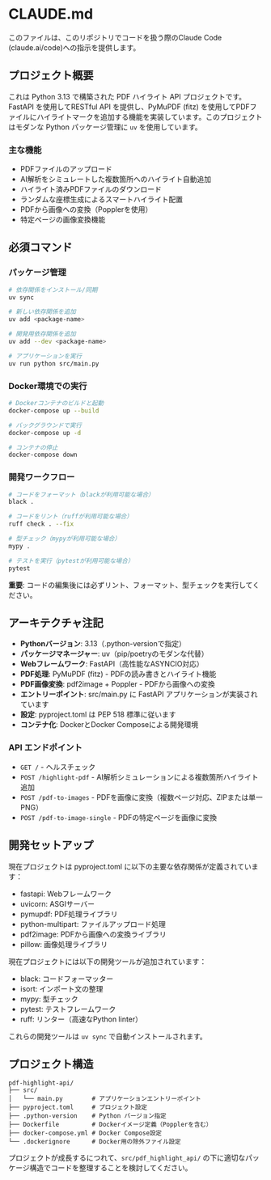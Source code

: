# CLAUDE.md

このファイルは、このリポジトリでコードを扱う際のClaude Code (claude.ai/code)への指示を提供します。

## プロジェクト概要

これは Python 3.13 で構築された PDF ハイライト API プロジェクトです。FastAPI を使用してRESTful API を提供し、PyMuPDF (fitz) を使用してPDFファイルにハイライトマークを追加する機能を実装しています。このプロジェクトはモダンな Python パッケージ管理に `uv` を使用しています。

### 主な機能
- PDFファイルのアップロード
- AI解析をシミュレートした複数箇所へのハイライト自動追加
- ハイライト済みPDFファイルのダウンロード
- ランダムな座標生成によるスマートハイライト配置
- PDFから画像への変換（Popplerを使用）
- 特定ページの画像変換機能

## 必須コマンド

### パッケージ管理
```bash
# 依存関係をインストール/同期
uv sync

# 新しい依存関係を追加
uv add <package-name>

# 開発用依存関係を追加
uv add --dev <package-name>

# アプリケーションを実行
uv run python src/main.py
```

### Docker環境での実行
```bash
# Dockerコンテナのビルドと起動
docker-compose up --build

# バックグラウンドで実行
docker-compose up -d

# コンテナの停止
docker-compose down
```

### 開発ワークフロー
```bash
# コードをフォーマット（blackが利用可能な場合）
black .

# コードをリント（ruffが利用可能な場合） 
ruff check . --fix

# 型チェック（mypyが利用可能な場合）
mypy .

# テストを実行（pytestが利用可能な場合）
pytest
```

**重要**: コードの編集後には必ずリント、フォーマット、型チェックを実行してください。

## アーキテクチャ注記

- **Pythonバージョン**: 3.13（.python-versionで指定）
- **パッケージマネージャー**: uv（pip/poetryのモダンな代替）
- **Webフレームワーク**: FastAPI（高性能なASYNCIO対応）
- **PDF処理**: PyMuPDF (fitz) - PDFの読み書きとハイライト機能
- **PDF画像変換**: pdf2image + Poppler - PDFから画像への変換
- **エントリーポイント**: src/main.py に FastAPI アプリケーションが実装されています
- **設定**: pyproject.toml は PEP 518 標準に従います
- **コンテナ化**: DockerとDocker Composeによる開発環境

### API エンドポイント
- `GET /` - ヘルスチェック
- `POST /highlight-pdf` - AI解析シミュレーションによる複数箇所ハイライト追加
- `POST /pdf-to-images` - PDFを画像に変換（複数ページ対応、ZIPまたは単一PNG）
- `POST /pdf-to-image-single` - PDFの特定ページを画像に変換

## 開発セットアップ

現在プロジェクトは pyproject.toml に以下の主要な依存関係が定義されています：
- fastapi: Webフレームワーク
- uvicorn: ASGIサーバー  
- pymupdf: PDF処理ライブラリ
- python-multipart: ファイルアップロード処理
- pdf2image: PDFから画像への変換ライブラリ
- pillow: 画像処理ライブラリ

現在プロジェクトには以下の開発ツールが追加されています：
- black: コードフォーマッター
- isort: インポート文の整理  
- mypy: 型チェック
- pytest: テストフレームワーク
- ruff: リンター（高速なPython linter）

これらの開発ツールは `uv sync` で自動インストールされます。

## プロジェクト構造

```
pdf-highlight-api/
├── src/
│   └── main.py        # アプリケーションエントリーポイント
├── pyproject.toml     # プロジェクト設定
├── .python-version    # Python バージョン指定
├── Dockerfile         # Dockerイメージ定義（Popplerを含む）
├── docker-compose.yml # Docker Compose設定
└── .dockerignore      # Docker用の除外ファイル設定
```

プロジェクトが成長するにつれて、`src/pdf_highlight_api/` の下に適切なパッケージ構造でコードを整理することを検討してください。